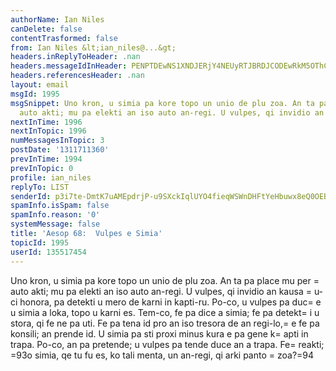 ```yaml
---
authorName: Ian Niles
canDelete: false
contentTrasformed: false
from: Ian Niles &lt;ian_niles@...&gt;
headers.inReplyToHeader: .nan
headers.messageIdInHeader: PENPTDEwNS1XNDJERjY4NEUyRTJBRDJCODEwRkM5OThCMzIwQHBoeC5nYmw+
headers.referencesHeader: .nan
layout: email
msgId: 1995
msgSnippet: Uno kron, u simia pa kore topo un unio de plu zoa. An ta pa place mu per
  auto akti; mu pa elekti an iso auto an-regi. U vulpes, qi invidio an kausa u-ci
nextInTime: 1996
nextInTopic: 1996
numMessagesInTopic: 3
postDate: '1311711360'
prevInTime: 1994
prevInTopic: 0
profile: ian_niles
replyTo: LIST
senderId: p3i7te-DmtK7uAMEpdrjP-u9SXckIqlUYO4fieqWSWnDHFtYeHbuwx8eQ0OEBbEJFPD7_jbTFUrWu1ph2pohimvFKQQq0sdD
spamInfo.isSpam: false
spamInfo.reason: '0'
systemMessage: false
title: 'Aesop 68:  Vulpes e Simia'
topicId: 1995
userId: 135517454
---
```




Uno kron, u simia pa kore topo un unio de plu zoa. An ta pa place mu per =
auto akti; mu pa elekti an iso auto an-regi. U vulpes, qi invidio an kausa =
u-ci honora, pa detekti u mero de karni in kapti-ru. Po-co, u vulpes pa duc=
e u simia a loka, topo u karni es. Tem-co, fe pa dice a simia; fe pa detekt=
i u stora, qi fe ne pa uti. Fe pa tena id pro an iso tresora de an regi-lo,=
 e fe pa konsili; an prende id. U simia pa sti proxi minus kura e pa gene k=
apti in trapa. Po-co, an pa pretende; u vulpes pa tende duce an a trapa. Fe=
 reakti; =93o simia, qe tu fu es, ko tali menta, un an-regi, qi arki panto =
zoa?=94 		 	   		  
